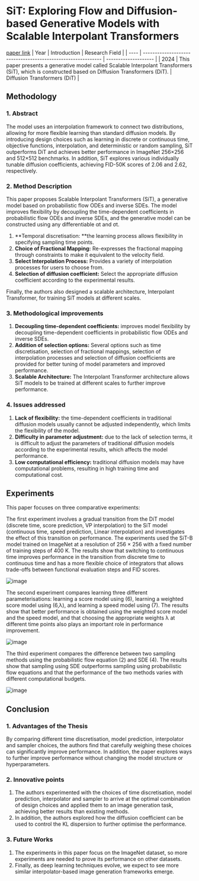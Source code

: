 # SiT: Exploring Flow and Diffusion-based Generative Models with Scalable Interpolant Transformers
[paper link](https://arxiv.org/pdf/2401.08740) 
| Year | Introduction                                                         | Research Field                 |
| ---- | ------------------------------------------------------------ | -------------------- |
| 2024 | This paper presents a generative model called Scalable Interpolant Transformers (SiT), which is constructed based on Diffusion Transformers (DiT).          |    Diffusion Transformers (DiT)      |

## Methodology

### 1. Abstract
The model uses an interpolation framework to connect two distributions, allowing for more flexible learning than standard diffusion models. By introducing design choices such as learning in discrete or continuous time, objective functions, interpolation, and deterministic or random sampling, SiT outperforms DiT and achieves better performance in ImageNet 256×256 and 512×512 benchmarks. In addition, SiT explores various individually tunable diffusion coefficients, achieving FID-50K scores of 2.06 and 2.62, respectively.

### 2. Method Description 
This paper proposes Scalable Interpolant Transformers (SiT), a generative model based on probabilistic flow ODEs and inverse SDEs. The model improves flexibility by decoupling the time-dependent coefficients in probabilistic flow ODEs and inverse SDEs, and the generative model can be constructed using any differentiable αt and σt. 

  1. **Temporal discretisation: **the learning process allows flexibility in specifying sampling time points.
  2. **Choice of Fractional Mapping:** Re-expresses the fractional mapping through constraints to make it equivalent to the velocity field.
  3. **Select Interpolation Process:** Provides a variety of interpolation processes for users to choose from.
  4. **Selection of diffusion coefficient:** Select the appropriate diffusion coefficient according to the experimental results.

Finally, the authors also designed a scalable architecture, Interpolant Transformer, for training SiT models at different scales.
 
### 3. Methodological improvements
  1. **Decoupling time-dependent coefficients:** improves model flexibility by decoupling time-dependent coefficients in probabilistic flow ODEs and inverse SDEs.
  2. **Addition of selection options:** Several options such as time discretisation, selection of fractional mappings, selection of interpolation processes and selection of diffusion coefficients are provided for better tuning of model parameters and improved performance.
  3. **Scalable Architecture:** The Interpolant Transformer architecture allows SiT models to be trained at different scales to further improve performance.

### 4. Issues addressed 
  1. **Lack of flexibility:** the time-dependent coefficients in traditional diffusion models usually cannot be adjusted independently, which limits the flexibility of the model.
  2. **Difficulty in parameter adjustment:** due to the lack of selection terms, it is difficult to adjust the parameters of traditional diffusion models according to the experimental results, which affects the model performance.
  3. **Low computational efficiency:** traditional diffusion models may have computational problems, resulting in high training time and computational cost.

## Experiments
This paper focuses on three comparative experiments:

The first experiment involves a gradual transition from the DiT model (discrete time, score prediction, VP interpolation) to the SiT model (continuous time, speed prediction, Linear interpolation) and investigates the effect of this transition on performance. The experiments used the SiT-B model trained on ImageNet at a resolution of 256 × 256 with a fixed number of training steps of 400 K. The results show that switching to continuous time improves performance in the transition from discrete time to continuous time and has a more flexible choice of integrators that allows trade-offs between functional evaluation steps and FID scores.

![image](https://github.com/user-attachments/assets/2ea47ff9-87dc-4759-874d-bde8bc289722)

The second experiment compares learning three different parameterisations: learning a score model using (6), learning a weighted score model using (6,λ), and learning a speed model using (7). The results show that better performance is obtained using the weighted score model and the speed model, and that choosing the appropriate weights λ at different time points also plays an important role in performance improvement.

![image](https://github.com/user-attachments/assets/66a036cb-e9f3-4a1b-8a59-5003c1c1cabf)

The third experiment compares the difference between two sampling methods using the probabilistic flow equation (2) and SDE (4). The results show that sampling using SDE outperforms sampling using probabilistic flow equations and that the performance of the two methods varies with different computational budgets. 

![image](https://github.com/user-attachments/assets/667a0a18-47dd-4500-8726-38f3c850f725)

## Conclusion

### 1. Advantages of the Thesis
By comparing different time discretisation, model prediction, interpolator and sampler choices, the authors find that carefully weighing these choices can significantly improve performance. In addition, the paper explores ways to further improve performance without changing the model structure or hyperparameters.

### 2. Innovative points
  1. The authors experimented with the choices of time discretisation, model prediction, interpolator and sampler to arrive at the optimal combination of design choices and applied them to an image generation task, achieving better results than existing methods.
  2. In addition, the authors explored how the diffusion coefficient can be used to control the KL dispersion to further optimise the performance.

### 3. Future Works
  1. The experiments in this paper focus on the ImageNet dataset, so more experiments are needed to prove its performance on other datasets.
  2. Finally, as deep learning techniques evolve, we expect to see more similar interpolator-based image generation frameworks emerge.   
